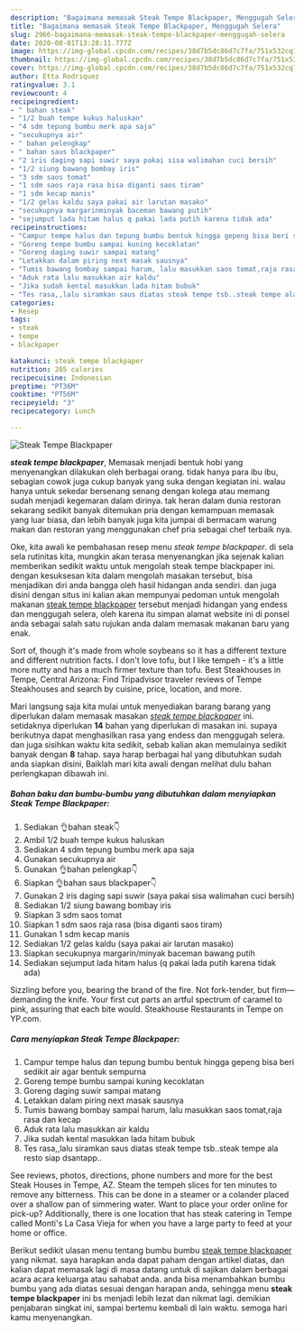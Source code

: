 ```yaml
---
description: "Bagaimana memasak Steak Tempe Blackpaper, Menggugah Selera"
title: "Bagaimana memasak Steak Tempe Blackpaper, Menggugah Selera"
slug: 2966-bagaimana-memasak-steak-tempe-blackpaper-menggugah-selera
date: 2020-08-01T13:28:11.777Z
image: https://img-global.cpcdn.com/recipes/38d7b5dc86d7c7fa/751x532cq70/steak-tempe-blackpaper-foto-resep-utama.jpg
thumbnail: https://img-global.cpcdn.com/recipes/38d7b5dc86d7c7fa/751x532cq70/steak-tempe-blackpaper-foto-resep-utama.jpg
cover: https://img-global.cpcdn.com/recipes/38d7b5dc86d7c7fa/751x532cq70/steak-tempe-blackpaper-foto-resep-utama.jpg
author: Etta Rodriquez
ratingvalue: 3.1
reviewcount: 4
recipeingredient:
- " bahan steak"
- "1/2 buah tempe kukus haluskan"
- "4 sdm tepung bumbu merk apa saja"
- "secukupnya air"
- " bahan pelengkap"
- " bahan saus blackpaper"
- "2 iris daging sapi suwir saya pakai sisa walimahan cuci bersih"
- "1/2 siung bawang bombay iris"
- "3 sdm saos tomat"
- "1 sdm saos raja rasa bisa diganti saos tiram"
- "1 sdm kecap manis"
- "1/2 gelas kaldu saya pakai air larutan masako"
- "secukupnya margarinminyak baceman bawang putih"
- "sejumput lada hitam halus q pakai lada putih karena tidak ada"
recipeinstructions:
- "Campur tempe halus dan tepung bumbu bentuk hingga gepeng bisa beri sedikit air agar bentuk sempurna"
- "Goreng tempe bumbu sampai kuning kecoklatan"
- "Goreng daging suwir sampai matang"
- "Letakkan dalam piring next masak sausnya"
- "Tumis bawang bombay sampai harum, lalu masukkan saos tomat,raja rasa dan kecap"
- "Aduk rata lalu masukkan air kaldu"
- "Jika sudah kental masukkan lada hitam bubuk"
- "Tes rasa,,lalu siramkan saus diatas steak tempe tsb..steak tempe ala resto siap dsantapp.."
categories:
- Resep
tags:
- steak
- tempe
- blackpaper

katakunci: steak tempe blackpaper 
nutrition: 285 calories
recipecuisine: Indonesian
preptime: "PT36M"
cooktime: "PT56M"
recipeyield: "3"
recipecategory: Lunch

---
```



![Steak Tempe Blackpaper](https://img-global.cpcdn.com/recipes/38d7b5dc86d7c7fa/751x532cq70/steak-tempe-blackpaper-foto-resep-utama.jpg)

<b><i>steak tempe blackpaper</i></b>, Memasak menjadi bentuk hobi yang menyenangkan dilakukan oleh berbagai orang. tidak hanya para ibu ibu, sebagian cowok juga cukup banyak yang suka dengan kegiatan ini. walau hanya untuk sekedar bersenang senang dengan kolega atau memang sudah menjadi kegemaran dalam dirinya. tak heran dalam dunia restoran sekarang sedikit banyak ditemukan pria dengan kemampuan memasak yang luar biasa, dan lebih banyak juga kita jumpai di bermacam warung makan dan restoran yang menggunakan chef pria sebagai chef terbaik nya.

Oke, kita awali ke pembahasan resep menu <i>steak tempe blackpaper</i>. di sela sela rutinitas kita, mungkin akan terasa menyenangkan jika sejenak kalian memberikan sedikit waktu untuk mengolah steak tempe blackpaper ini. dengan kesuksesan kita dalam mengolah masakan tersebut, bisa menjadikan diri anda bangga oleh hasil hidangan anda sendiri. dan juga disini dengan situs ini kalian akan mempunyai pedoman untuk mengolah makanan <u>steak tempe blackpaper</u> tersebut menjadi hidangan yang endess dan menggugah selera, oleh karena itu simpan alamat website ini di ponsel anda sebagai salah satu rujukan anda dalam memasak makanan baru yang enak.

Sort of, though it&#39;s made from whole soybeans so it has a different texture and different nutrition facts. I don&#39;t love tofu, but I like tempeh - it&#39;s a little more nutty and has a much firmer texture than tofu. Best Steakhouses in Tempe, Central Arizona: Find Tripadvisor traveler reviews of Tempe Steakhouses and search by cuisine, price, location, and more.


Mari langsung saja kita mulai untuk menyediakan barang barang yang diperlukan dalam memasak masakan <u><i>steak tempe blackpaper</i></u> ini. setidaknya diperlukan <b>14</b> bahan yang diperlukan di masakan ini. supaya berikutnya dapat menghasilkan rasa yang endess dan menggugah selera. dan juga sisihkan waktu kita sedikit, sebab kalian akan memulainya sedikit banyak dengan <b>8</b> tahap. saya harap berbagai hal yang dibutuhkan sudah anda siapkan disini, Baiklah mari kita awali dengan melihat dulu bahan perlengkapan dibawah ini.

<!--inarticleads1-->

##### Bahan baku dan bumbu-bumbu yang dibutuhkan dalam menyiapkan Steak Tempe Blackpaper:

1. Sediakan  👌bahan steak👇
1. Ambil 1/2 buah tempe kukus haluskan
1. Sediakan 4 sdm tepung bumbu merk apa saja
1. Gunakan secukupnya air
1. Gunakan  👌bahan pelengkap👇
1. Siapkan  👌bahan saus blackpaper👇
1. Gunakan 2 iris daging sapi suwir (saya pakai sisa walimahan cuci bersih)
1. Sediakan 1/2 siung bawang bombay iris
1. Siapkan 3 sdm saos tomat
1. Siapkan 1 sdm saos raja rasa (bisa diganti saos tiram)
1. Gunakan 1 sdm kecap manis
1. Sediakan 1/2 gelas kaldu (saya pakai air larutan masako)
1. Siapkan secukupnya margarin/minyak baceman bawang putih
1. Sediakan sejumput lada hitam halus (q pakai lada putih karena tidak ada)


Sizzling before you, bearing the brand of the fire. Not fork-tender, but firm—demanding the knife. Your first cut parts an artful spectrum of caramel to pink, assuring that each bite would. Steakhouse Restaurants in Tempe on YP.com. 

<!--inarticleads2-->

##### Cara menyiapkan Steak Tempe Blackpaper:

1. Campur tempe halus dan tepung bumbu bentuk hingga gepeng bisa beri sedikit air agar bentuk sempurna
1. Goreng tempe bumbu sampai kuning kecoklatan
1. Goreng daging suwir sampai matang
1. Letakkan dalam piring next masak sausnya
1. Tumis bawang bombay sampai harum, lalu masukkan saos tomat,raja rasa dan kecap
1. Aduk rata lalu masukkan air kaldu
1. Jika sudah kental masukkan lada hitam bubuk
1. Tes rasa,,lalu siramkan saus diatas steak tempe tsb..steak tempe ala resto siap dsantapp..


See reviews, photos, directions, phone numbers and more for the best Steak Houses in Tempe, AZ. Steam the tempeh slices for ten minutes to remove any bitterness. This can be done in a steamer or a colander placed over a shallow pan of simmering water. Want to place your order online for pick-up? Additionally, there is one location that has steak catering in Tempe called Monti&#39;s La Casa Vieja for when you have a large party to feed at your home or office. 

Berikut sedikit ulasan menu tentang bumbu bumbu <u>steak tempe blackpaper</u> yang nikmat. saya harapkan anda dapat paham dengan artikel diatas, dan kalian dapat memasak lagi di masa datang untuk di sajikan dalam berbagai acara acara keluarga atau sahabat anda. anda bisa menambahkan bumbu bumbu yang ada diatas sesuai dengan harapan anda, sehingga menu <b>steak tempe blackpaper</b> ini bs menjadi lebih lezat dan nikmat lagi. demikian penjabaran singkat ini, sampai bertemu kembali di lain waktu. semoga hari kamu menyenangkan.
